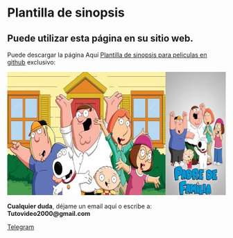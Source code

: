 # Plantilla de sinopsis


<p><h2 id="permitir-aplicaciones-menos-seguras-">Puede utilizar esta p&#225;gina en su sitio web.</h2> Puede descargar la p&#225;gina Aqu&#237; <a href="https://github.com/ipxxx999/sinopsis" target="_blank">Plantilla de sinopsis para peliculas en github</a> exclusivo:</p>
<p style="text-align: center;"><img src="https://raw.githubusercontent.com/ipxxx999/sinopsis/master/Los_Simpson_Temporada.png" alt="mejor Interfaz de sinopsis" width="721" height="285" /></p>
</p>
<p><strong>Cualquier duda</strong>, d&#233;jame un email aqu&#237; o escribe a: <strong>Tutovideo2000@gmail.com</strong></p>

</div>
  <link rel="stylesheet" href="http://copen.atspace.tv/css_js/css/pro.min.css">
  <link rel="stylesheet" href="http://copen.atspace.tv/css_js/css/estilos.css">
<p>
<div class="channel-username-block"><a href="https://t.me/ApkStudios" target="_blank" rel="noindex nofollow noopener noreferrer"><div class="fab fa-telegram icon3"> Telegram</a><div class="price-block">
<p>

</div>

<blockquote>

</body>
</html>
